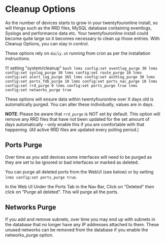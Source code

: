 # Cleanup Options

As the number of devices starts to grow in your twentyfouronline install, so
will things such as the RRD files, MySQL database containing
eventlogs, Syslogs and performance data etc. Your twentyfouronline install
could become quite large so it becomes necessary to clean up those
entries. With Cleanup Options, you can stay in control.

These options rely on ```daily.sh``` running from cron as per the installation instructions.

!!! setting "system/cleanup"
    ```bash
    lnms config:set eventlog_purge 30
    lnms config:set syslog_purge 30
    lnms config:set route_purge 10
    lnms config:set alert_log_purge 365
    lnms config:set authlog_purge 30
    lnms config:set ports_fdb_purge 10
    lnms config:set ports_nac_purge 10
    lnms config:set rrd_purge 0
    lnms config:set ports_purge true
    lnms config:set networks_purge true
    ```

These options will ensure data within twentyfouronline over X days old is
automatically purged. You can alter these individually, values are in
days.

**NOTE**: Please be aware that `rrd_purge` is NOT set
by default. This option will remove any RRD files that have not been
updated for the set amount of days automatically - only enable this if
you are comfortable with that happening. (All active RRD files are
updated every polling period.)

## Ports Purge

Over time as you add devices some interfaces will need to be purged as
they are set to be ignored or bad interfaces or marked as deleted.

You can purge all deleted ports from the WebUI (see below) or by
setting `lnms config:set ports_purge true`.

In the Web UI Under the Ports Tab in the Nav Bar, Click on "Deleted"
then click on "Purge all deleted". This will purge all the ports.

## Networks Purge

If you add and remove subnets, over time you may end up with subnets in
the database that no longer have any IP addresses attached to them. These
unused networks can be removed from the database if you enable the 
networks_purge option.





